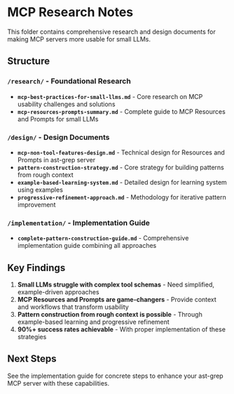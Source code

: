 # MCP Research Notes

This folder contains comprehensive research and design documents for making MCP servers more usable for small LLMs.

## Structure

### `/research/` - Foundational Research
- **`mcp-best-practices-for-small-llms.md`** - Core research on MCP usability challenges and solutions
- **`mcp-resources-prompts-summary.md`** - Complete guide to MCP Resources and Prompts for small LLMs

### `/design/` - Design Documents
- **`mcp-non-tool-features-design.md`** - Technical design for Resources and Prompts in ast-grep server
- **`pattern-construction-strategy.md`** - Core strategy for building patterns from rough context
- **`example-based-learning-system.md`** - Detailed design for learning system using examples
- **`progressive-refinement-approach.md`** - Methodology for iterative pattern improvement

### `/implementation/` - Implementation Guide
- **`complete-pattern-construction-guide.md`** - Comprehensive implementation guide combining all approaches

## Key Findings

1. **Small LLMs struggle with complex tool schemas** - Need simplified, example-driven approaches
2. **MCP Resources and Prompts are game-changers** - Provide context and workflows that transform usability
3. **Pattern construction from rough context is possible** - Through example-based learning and progressive refinement
4. **90%+ success rates achievable** - With proper implementation of these strategies

## Next Steps

See the implementation guide for concrete steps to enhance your ast-grep MCP server with these capabilities.